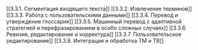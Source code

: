 [[3.3.1. Сегментация входящего текста]]
[[3.3.2. Извлечение терминов]]
[[3.3.3. Работа с пользовательскими данными]]
[[3.3.4. Перевод и утверждение глоссария]]
[[3.3.5. Машинный перевод с адаптивной стратегией и перефразированием в особо сложных случаях]]
[[3.3.6. Ревизия, редактирование и корректура]]
[[3.3.7. Пользовательское редактирование]]
[[3.3.8. Интеграция и обработка TM и TB]]
